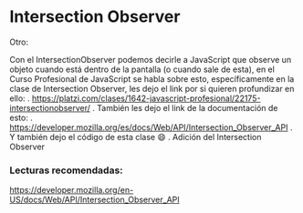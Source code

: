 # Intersection Observer

Otro:

Con el IntersectionObserver podemos decirle a JavaScript que observe un objeto cuando está dentro de la pantalla (o cuando sale de esta), en el Curso Profesional de JavaScript se habla sobre esto, específicamente en la clase de Intersection Observer, les dejo el link por si quieren profundizar en ello:
.
https://platzi.com/clases/1642-javascript-profesional/22175-intersectionobserver/
.
También les dejo el link de la documentación de esto:
.
https://developer.mozilla.org/es/docs/Web/API/Intersection_Observer_API
.
Y también dejo el código de esta clase 😄
.
Adición del Intersection Observer


### Lecturas recomendadas:

https://developer.mozilla.org/en-US/docs/Web/API/Intersection_Observer_API
